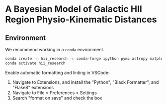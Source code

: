 # A Bayesian Model of Galactic HII Region Physio-Kinematic Distances

## Environment

We recommend working in a `conda` environment.

```bash
conda create -n hii_research -c conda-forge ipython pymc astropy matplotlib
conda activate hii_research
```

Enable automatic formatting and linting in VSCode:

1. Navigate to Extensions, and install the "Python", "Black Formatter", and "Flake8" extensions
2. Navigate to File > Preferences > Settings
3. Search "format on save" and check the box
